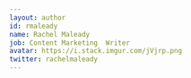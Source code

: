 ```yaml
---
layout: author
id: rmaleady
name: Rachel Maleady
job: Content Marketing  Writer
avatar: https://i.stack.imgur.com/jVjrp.png
twitter: rachelmaleady
---
```

